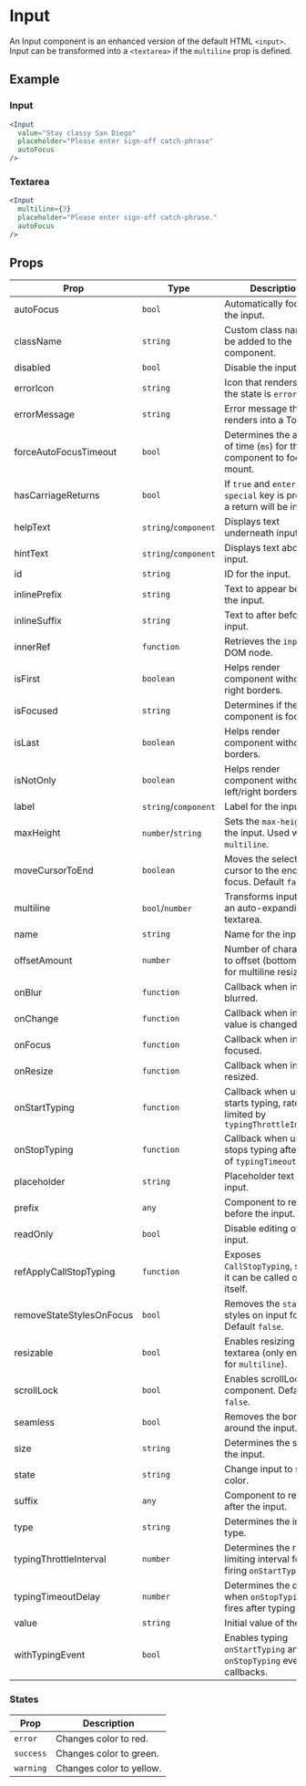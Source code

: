 # Input

An Input component is an enhanced version of the default HTML `<input>`. Input can be transformed into a `<textarea>` if the `multiline` prop is defined.

## Example

### Input

```jsx
<Input
  value="Stay classy San Diego"
  placeholder="Please enter sign-off catch-phrase"
  autoFocus
/>
```

### Textarea

```jsx
<Input
  multiline={3}
  placeholder="Please enter sign-off catch-phrase."
  autoFocus
/>
```

## Props

| Prop                     | Type                 | Description                                                                |
| ------------------------ | -------------------- | -------------------------------------------------------------------------- |
| autoFocus                | `bool`               | Automatically focuses the input.                                           |
| className                | `string`             | Custom class names to be added to the component.                           |
| disabled                 | `bool`               | Disable the input.                                                         |
| errorIcon                | `string`             | Icon that renders when the state is `error`.                               |
| errorMessage             | `string`             | Error message that renders into a Tooltip.                                 |
| forceAutoFocusTimeout    | `bool`               | Determines the amount of time (`ms`) for the component to focus on mount.  |
| hasCarriageReturns       | `bool`               | If `true` and `enter + special` key is pressed, a return will be inserted  |
| helpText                 | `string`/`component` | Displays text underneath input.                                            |
| hintText                 | `string`/`component` | Displays text above input.                                                 |
| id                       | `string`             | ID for the input.                                                          |
| inlinePrefix             | `string`             | Text to appear before the input.                                           |
| inlineSuffix             | `string`             | Text to after before the input.                                            |
| innerRef                 | `function`           | Retrieves the `input` DOM node.                                            |
| isFirst                  | `boolean`            | Helps render component without right borders.                              |
| isFocused                | `string`             | Determines if the component is focused.                                    |
| isLast                   | `boolean`            | Helps render component without left borders.                               |
| isNotOnly                | `boolean`            | Helps render component without left/right borders.                         |
| label                    | `string`/`component` | Label for the input.                                                       |
| maxHeight                | `number`/`string`    | Sets the `max-height` for the input. Used with `multiline`.                |
| moveCursorToEnd          | `boolean`            | Moves the selection cursor to the end, on focus. Default `false`.          |
| multiline                | `bool`/`number`      | Transforms input into an auto-expanding textarea.                          |
| name                     | `string`             | Name for the input.                                                        |
| offsetAmount             | `number`             | Number of characters to offset (bottom-right) for multiline resizing.      |
| onBlur                   | `function`           | Callback when input is blurred.                                            |
| onChange                 | `function`           | Callback when input value is changed.                                      |
| onFocus                  | `function`           | Callback when input is focused.                                            |
| onResize                 | `function`           | Callback when input is resized.                                            |
| onStartTyping            | `function`           | Callback when user starts typing, rate limited by `typingThrottleInterval` |
| onStopTyping             | `function`           | Callback when user stops typing after delay of `typingTimeoutDelay`.       |
| placeholder              | `string`             | Placeholder text for the input.                                            |
| prefix                   | `any`                | Component to render before the input.                                      |
| readOnly                 | `bool`               | Disable editing of the input.                                              |
| refApplyCallStopTyping   | `function`           | Exposes `CallStopTyping`, so that it can be called outside itself.         |
| removeStateStylesOnFocus | `bool`               | Removes the `state` styles on input focus. Default `false`.                |
| resizable                | `bool`               | Enables resizing for the textarea (only enabled for `multiline`).          |
| scrollLock               | `bool`               | Enables scrollLock for component. Default `false`.                         |
| seamless                 | `bool`               | Removes the border around the input.                                       |
| size                     | `string`             | Determines the size of the input.                                          |
| state                    | `string`             | Change input to state color.                                               |
| suffix                   | `any`                | Component to render after the input.                                       |
| type                     | `string`             | Determines the input type.                                                 |
| typingThrottleInterval   | `number`             | Determines the rate limiting interval for firing `onStartTyping`.          |
| typingTimeoutDelay       | `number`             | Determines the delay of when `onStopTyping` fires after typing stops.      |
| value                    | `string`             | Initial value of the input.                                                |
| withTypingEvent          | `bool`               | Enables typing `onStartTyping` and `onStopTyping` event callbacks.         |

### States

| Prop      | Description              |
| --------- | ------------------------ |
| `error`   | Changes color to red.    |
| `success` | Changes color to green.  |
| `warning` | Changes color to yellow. |

